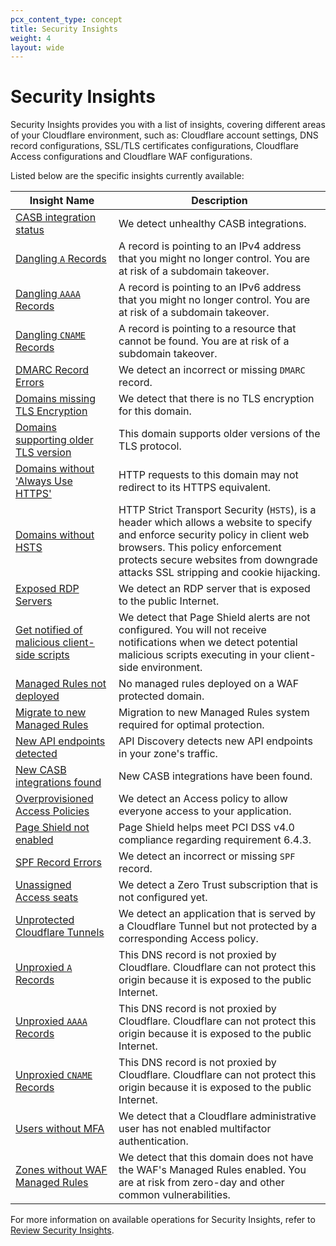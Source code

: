 ```yaml
---
pcx_content_type: concept
title: Security Insights
weight: 4
layout: wide
---
```


# Security Insights

Security Insights provides you with a list of insights, covering different areas of your Cloudflare environment, such as: Cloudflare account settings, DNS record configurations, SSL/TLS certificates configurations, Cloudflare Access configurations and Cloudflare WAF configurations.

Listed below are the specific insights currently available:

| Insight Name | Description | 
| ------------ | ----------- |
| [CASB integration status](/cloudflare-one/applications/scan-apps/troubleshooting/) | We detect unhealthy CASB integrations. | 
| [Dangling `A` Records](/dns/manage-dns-records/reference/dns-record-types/#a-and-aaaa) | A record is pointing to an IPv4 address that you might no longer control. You are at risk of a subdomain takeover. |
| [Dangling `AAAA` Records](/dns/manage-dns-records/reference/dns-record-types/#a-and-aaaa) | A record is pointing to an IPv6 address that you might no longer control. You are at risk of a subdomain takeover. |
| [Dangling `CNAME` Records](/dns/manage-dns-records/reference/dns-record-types/#a-and-aaaa) | A record is pointing to a resource that cannot be found. You are at risk of a subdomain takeover. |
| [DMARC Record Errors](/dns/manage-dns-records/reference/dns-record-types/#dmarc) | We detect an incorrect or missing `DMARC` record. |
| [Domains missing TLS Encryption](/ssl/get-started/) | We detect that there is no TLS encryption for this domain. |
| [Domains supporting older TLS version](/ssl/reference/protocols/) | This domain supports older versions of the TLS protocol. |
| [Domains without 'Always Use HTTPS'](/ssl/edge-certificates/additional-options/always-use-https/#always-use-https) | HTTP requests to this domain may not redirect to its HTTPS equivalent. |
| [Domains without HSTS](/ssl/edge-certificates/additional-options/http-strict-transport-security/) | HTTP Strict Transport Security (`HSTS`), is a header which allows a website to specify and enforce security policy in client web browsers. This policy enforcement protects secure websites from downgrade attacks SSL stripping and cookie hijacking. |
| [Exposed RDP Servers](/cloudflare-one/connections/connect-networks/use-cases/rdp/) | We detect an RDP server that is exposed to the public Internet. |
| [Get notified of malicious client-side scripts](/page-shield/detection/configure-alerts/) | We detect that Page Shield alerts are not configured. You will not receive notifications when we detect potential malicious scripts executing in your client-side environment. |
| [Managed Rules not deployed](/waf/managed-rules/reference/cloudflare-managed-ruleset/) | No managed rules deployed on a WAF protected domain. | 
| [Migrate to new Managed Rules](/waf/reference/migration-guides/waf-managed-rules-migration/) | Migration to new Managed Rules system required for optimal protection. | 
| [New API endpoints detected](/api-shield/security/api-discovery/) | API Discovery detects new API endpoints in your zone's traffic. | 
| [New CASB integrations found](/cloudflare-one/applications/scan-apps/casb-integrations/) | New CASB integrations have been found. | 
| [Overprovisioned Access Policies](/cloudflare-one/policies/access/) | We detect an Access policy to allow everyone access to your application. |
| [Page Shield not enabled](/page-shield/get-started/) | Page Shield helps meet PCI DSS v4.0 compliance regarding requirement 6.4.3. | 
| [SPF Record Errors](/dns/manage-dns-records/reference/dns-record-types/#spf) | We detect an incorrect or missing `SPF` record. |
| [Unassigned Access seats](/cloudflare-one/) | We detect a Zero Trust subscription that is not configured yet. | 
| [Unprotected Cloudflare Tunnels](/cloudflare-one/applications/configure-apps/self-hosted-apps/#4-connect-your-origin-to-cloudflare) | We detect an application that is served by a Cloudflare Tunnel but not protected by a corresponding Access policy. |
| [Unproxied `A` Records](/dns/manage-dns-records/reference/dns-record-types/#a-and-aaaa) | This DNS record is not proxied by Cloudflare. Cloudflare can not protect this origin because it is exposed to the public Internet. |
| [Unproxied `AAAA` Records](/dns/manage-dns-records/reference/dns-record-types/#a-and-aaaa) | This DNS record is not proxied by Cloudflare. Cloudflare can not protect this origin because it is exposed to the public Internet. |
| [Unproxied `CNAME` Records](/dns/manage-dns-records/reference/proxied-dns-records/#dns-only-records) | This DNS record is not proxied by Cloudflare. Cloudflare can not protect this origin because it is exposed to the public Internet. |
| [Users without MFA](/fundamentals/setup/account/account-security/2fa/) | We detect that a Cloudflare administrative user has not enabled multifactor authentication. |
| [Zones without WAF Managed Rules](/waf/managed-rules/) | We detect that this domain does not have the WAF's Managed Rules enabled. You are at risk from zero-day and other common vulnerabilities. |

For more information on available operations for Security Insights, refer to [Review Security Insights](/security-center/security-insights/review-insights/).